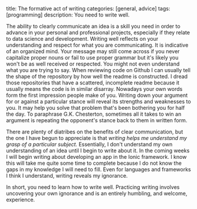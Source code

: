 title: The formative act of writing
categories: [general, advice]
tags: [programming]
description: You need to write well.



The ability to clearly communicate an idea is a skill you need in order to advance in your personal and professional projects, especially if they relate to data science and development. Writing well reflects on your understanding and respect for what you are communicating. It is indicative of an organized mind. Your message may still come across if you never capitalize proper nouns or fail to use proper grammar but it's likely you won't be as well received or respected. You might not even understand what you are trying to say. When reviewing code on Github I can usually tell the shape of the repository by how well the readme is constructed. I dread those repositories that have a scattered, incomplete readme because it usually means the code is in similar disarray. Nowadays your own words form the first impression people make of you. Writing down your argument for or against a particular stance will reveal its strengths and weaknesses to you. It may help you solve that problem that's been bothering you for half the day. To paraphrase G.K. Chesterton, sometimes all it takes to win an argument is repeating the opponent's stance back to them in written form.

There are plenty of diatribes on the benefits of clear communication, but the one I have begun to appreciate is that *writing helps me understand my grasp of a particular subject.* Essentially, I don't understand my own understanding of an idea until I begin to write about it. In the coming weeks I will begin writing about developing an app in the Ionic framework. I know this will take me quite some time to complete because I do not know the gaps in my knowledge I will need to fill. Even for languages and frameworks I think I understand, writing reveals my ignorance.

In short, you need to learn how to write well. Practicing writing involves
uncovering your own ignorance and is an entirely humbling, and welcome,  experience. 

